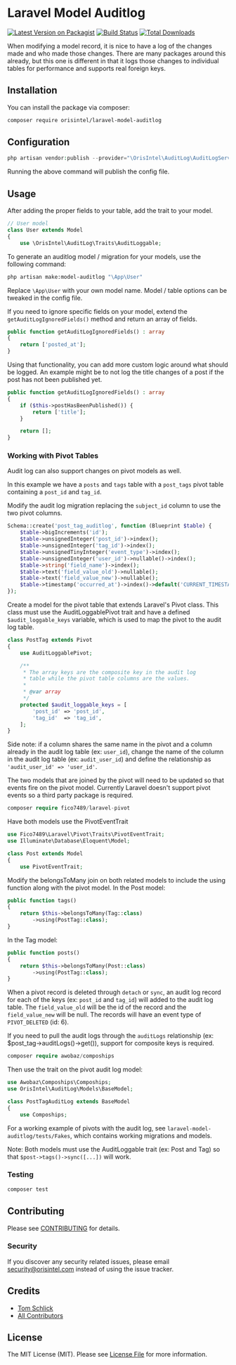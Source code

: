 # Laravel Model Auditlog

[![Latest Version on Packagist](https://img.shields.io/packagist/v/orisintel/laravel-model-auditlog.svg?style=flat-square)](https://packagist.org/packages/orisintel/laravel-model-auditlog)
[![Build Status](https://img.shields.io/github/workflow/status/orisintel/laravel-model-auditlog/tests?style=flat-square)](https://github.com/orisintel/laravel-model-auditlog/actions?query=workflow%3Atests)
[![Total Downloads](https://img.shields.io/packagist/dt/orisintel/laravel-model-auditlog.svg?style=flat-square)](https://packagist.org/packages/orisintel/laravel-model-auditlog)

When modifying a model record, it is nice to have a log of the changes made and who made those changes. There are many packages around this already, but this one is different in that it logs those changes to individual tables for performance and supports real foreign keys.

## Installation

You can install the package via composer:

```bash
composer require orisintel/laravel-model-auditlog
```

## Configuration

``` php
php artisan vendor:publish --provider="\OrisIntel\AuditLog\AuditLogServiceProvider"
```

Running the above command will publish the config file.

## Usage

After adding the proper fields to your table, add the trait to your model.

``` php
// User model
class User extends Model
{
    use \OrisIntel\AuditLog\Traits\AuditLoggable;

```

To generate an auditlog model / migration for your models, use the following command:

```sh
php artisan make:model-auditlog "\App\User"
```

Replace `\App\User` with your own model name. Model / table options can be tweaked in the config file.

If you need to ignore specific fields on your model, extend the `getAuditLogIgnoredFields()` method and return an array of fields.

```php
public function getAuditLogIgnoredFields() : array
{
    return ['posted_at'];
}
```

Using that functionality, you can add more custom logic around what should be logged. An example might be to not log the title changes of a post if the post has not been published yet.
```php
public function getAuditLogIgnoredFields() : array
{
    if ($this->postHasBeenPublished()) {
        return ['title'];
    }

    return [];
}
```

### Working with Pivot Tables

Audit log can also support changes on pivot models as well.

In this example we have a `posts` and `tags` table with a `post_tags` pivot table containing a `post_id` and `tag_id`.

Modify the audit log migration replacing the `subject_id` column to use the two pivot columns. 
```php
Schema::create('post_tag_auditlog', function (Blueprint $table) {
    $table->bigIncrements('id');
    $table->unsignedInteger('post_id')->index();
    $table->unsignedInteger('tag_id')->index();
    $table->unsignedTinyInteger('event_type')->index();
    $table->unsignedInteger('user_id')->nullable()->index();
    $table->string('field_name')->index();
    $table->text('field_value_old')->nullable();
    $table->text('field_value_new')->nullable();
    $table->timestamp('occurred_at')->index()->default('CURRENT_TIMESTAMP');
});
```

Create a model for the pivot table that extends Laravel's Pivot class. This class must use the AuditLoggablePivot trait and have a defined `$audit_loggable_keys` variable, which is used to map the pivot to the audit log table.
 
```php
class PostTag extends Pivot
{
    use AuditLoggablePivot;

    /**
     * The array keys are the composite key in the audit log
     * table while the pivot table columns are the values.
     *
     * @var array
     */
    protected $audit_loggable_keys = [
        'post_id' => 'post_id',
        'tag_id'  => 'tag_id',
    ];
}
```
Side note: if a column shares the same name in the pivot and a column already in the audit log table (ex: `user_id`), change the name of the column in the audit log table (ex: `audit_user_id`) and define the relationship as `'audit_user_id' => 'user_id'`.

The two models that are joined by the pivot will need to be updated so that events fire on the pivot model. Currently Laravel doesn't support pivot events so a third party package is required.
```php
composer require fico7489/laravel-pivot
```

Have both models use the PivotEventTrait
```php
use Fico7489\Laravel\Pivot\Traits\PivotEventTrait;
use Illuminate\Database\Eloquent\Model;

class Post extends Model
{
    use PivotEventTrait;
```

Modify the belongsToMany join on both related models to include the using function along with the pivot model.
In the Post model:
```php
public function tags()
{
    return $this->belongsToMany(Tag::class)
        ->using(PostTag::class);
}
```
In the Tag model:
```php
public function posts()
{
    return $this->belongsToMany(Post::class)
        ->using(PostTag::class);
}
```

When a pivot record is deleted through `detach` or `sync`, an audit log record for each of the keys (ex: `post_id` and `tag_id`) will added to the audit log table. The `field_value_old` will be the id of the record and the `field_value_new` will be null. The records will have an event type of `PIVOT_DELETED` (id: 6). 

If you need to pull the audit logs through the `auditLogs` relationship (ex: $post_tag->auditLogs()->get()), support for composite keys is required.
```php
composer require awobaz/compoships
```
Then use the trait on the pivot audit log model:
```php
use Awobaz\Compoships\Compoships;
use OrisIntel\AuditLog\Models\BaseModel;

class PostTagAuditLog extends BaseModel
{
    use Compoships;
```

For a working example of pivots with the audit log, see `laravel-model-auditlog/tests/Fakes`, which contains working migrations and models.

Note:
Both models must use the AuditLoggable trait (ex: Post and Tag) so that `$post->tags()->sync([...])` will work.

### Testing

``` bash
composer test
```

## Contributing

Please see [CONTRIBUTING](CONTRIBUTING.md) for details.

### Security

If you discover any security related issues, please email [security@orisintel.com](mailto:security@orisintel.com) instead of using the issue tracker.

## Credits

- [Tom Schlick](https://github.com/tomschlick)
- [All Contributors](../../contributors)

## License

The MIT License (MIT). Please see [License File](LICENSE.md) for more information.
